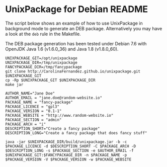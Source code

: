 UnixPackage for Debian README
=============================

The script below shows an example of how to use UnixPackage
in background mode to generate an DEB package. Alternatively
you may have a look at the `deb` rule in the Makefile.

The DEB package generation has been tested under Debian 7.6
with OpenJDK Java 1.6 (v1.6.0_36) and Java 1.8 (v1.8.0_60).

```
UNIXPACKAGE_GIT=/opt/unixpackage
UNIXPACKAGE_DIR=/tmp/unixpackage
FANCYPACKAGE_DIR=/tmp/fancypackage
git clone http://CarolinaFernandez.github.io/unixpackage.git $UNIXPACKAGE_GIT
cp -Rp $UNIXPACKAGE_GIT $UNIXPACKAGE_DIR
make jar

AUTHOR_NAME="Jane Doe"
AUTHOR_EMAIL = "jane.doe@random-website.io"
PACKAGE_NAME = "fancy-package"
PACKAGE_LICENCE = "gpl3"
PACKAGE_VERSION = "0.1-1"
PACKAGE_WEBSITE = "http://www.random-website.io"
PACKAGE_SECTION = "admin"
PACKAGE_ARCH = "i"
DESCRIPTION_SHORT="Create a fancy package"
DESCRIPTION_LONG="Create a fancy package that does fancy stuff"

java -jar $UNIXPACKAGE_DIR/build/unixpackage.jar -b -c $PACKAGE_LICENCE -d $DESCRIPTION_SHORT -C $PACKAGE_ARCH -D $DESCRIPTION_LONG -s $PACKAGE_SECTION -e $AUTHOR_EMAIL -f $UNIXPACKAGE_GIT:$FANCYPACKAGE_DIR -n $PACKAGE_NAME -p $PACKAGE_VERSION -V $PACKAGE_VERSION -w $PACKAGE_WEBSITE
```
